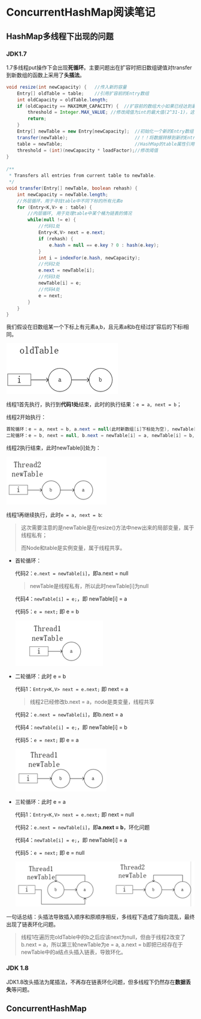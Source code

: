 # ConcurrentHashMap阅读笔记

## HashMap多线程下出现的问题

### JDK1.7

1.7多线程put操作下会出现**死循环**。主要问题出在扩容时把旧数组键值对transfer到新数组的函数上采用了**头插法**。

```java
void resize(int newCapacity) {   //传入新的容量
    Entry[] oldTable = table;    //引用扩容前的Entry数组
    int oldCapacity = oldTable.length;         
    if (oldCapacity == MAXIMUM_CAPACITY) {  //扩容前的数组大小如果已经达到最大(2^30)了
        threshold = Integer.MAX_VALUE; //修改阈值为int的最大值(2^31-1)，这样以后就不会扩容了
        return;
    } 
    Entry[] newTable = new Entry[newCapacity];  //初始化一个新的Entry数组
    transfer(newTable);                         //！！将数据转移到新的Entry数组里
    table = newTable;                           //HashMap的table属性引用新的Entry数组
    threshold = (int)(newCapacity * loadFactor);//修改阈值
}

/**
 * Transfers all entries from current table to newTable. 
 */
void transfer(Entry[] newTable, boolean rehash) {
    int newCapacity = newTable.length;
    //外层循环，用于寻找table中不同下标的所有元素e
    for (Entry<K,V> e : table) {
        //内层循环, 用于处理table中某个桶为链表的情况
        while(null != e) {
            //代码1处
            Entry<K,V> next = e.next;
            if (rehash) {
                e.hash = null == e.key ? 0 : hash(e.key);
            }
            int i = indexFor(e.hash, newCapacity);
            //代码2处
            e.next = newTable[i];
            //代码3处
            newTable[i] = e;
            //代码4处
            e = next;
        } 
    }
}
```

我们假设在旧数组某一个下标上有元素a,b，且元素a和b在经过扩容后的下标i相同。

<img src = './img/原链表.png'>

线程1首先执行，执行到**代码1处**结束，此时的执行结果：`e = a, next = b`；

线程2开始执行：

```Java
首轮循环：e = a, next = b, a.next = null(此时新数组[i]下标处为空), newTable[i] = a, e = b;
二轮循环：e = b, next = null, b.next = newTable[i] = a, newTable[i] = b, e = null
```

线程2执行结束，此时newTable[i]处为：

<img src = "./img/线程2.png">

线程1再继续执行，此时`e = a, next = b`:

> 这次需要注意的是newTable是在resize()方法中new出来的局部变量，属于线程私有；
>
> 而Node和table是实例变量，属于线程共享。

- 首轮循环：

  代码2：`e.next = newTable[i]`，即a.next = null

  > newTable是线程私有，所以此时newTable[i]为null

  代码4：`newTable[i] = e;`，即 newTable[i] = a

  代码5：`e = next;` 即 e = b

  <img src = "./img/线程1循环一.png">

- 二轮循环：此时 e = b

  代码1：`Entry<K,V> next = e.next;` 即 next = a

  > 线程2已经修改b.next = a，node是类变量，线程共享

  代码2：`e.next = newTable[i]`，即b.next = a

  代码4：`newTable[i] = e;`，即 newTable[i] = b

  代码5：`e = next;` 即 e = a

  <img src = "./img/线程1循环二.png">

- 三轮循环：此时 e = a

  代码1：`Entry<K,V> next = e.next;` 即 next = null

  代码2：`e.next = newTable[i]`，即**a.next = b**，环化问题

  代码4：`newTable[i] = e;`，即 newTable[i] = a

  代码5：`e = next;` 即 e = null

  <img src = "./img/环化.png">

一句话总结：头插法导致插入顺序和原顺序相反，多线程下造成了指向混乱，最终出现了链表环化问题。

> 线程1在遍历完oldTable中的b之后应该next为null，但由于线程2改变了b.next = a，所以第三轮newTable为e = a, a.next = b即把已经存在于newTable中的a结点头插入链表，导致环化。

### JDK 1.8

JDK1.8改头插法为尾插法，不再存在链表环化问题，但多线程下仍然存在**数据丢失**等问题。

## ConcurrentHashMap

